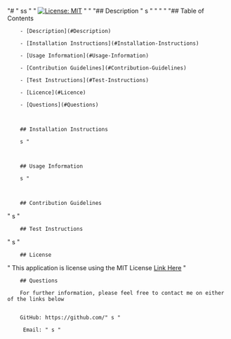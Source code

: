 "# " ss
        "
"
        [![License: MIT](https://img.shields.io/badge/License-MIT-yellow.svg)](https://choosealicense.com/licenses/mit/) "
"
        "## Description 
"
        s "
"
        "
"
        "## Table of Contents 

        - [Description](#Description) 

        - [Installation Instructions](#Installation-Instructions) 

        - [Usage Information](#Usage-Information) 

        - [Contribution Guidelines](#Contribution-Guidelines) 

        - [Test Instructions](#Test-Instructions) 

        - [Licence](#Licence) 

        - [Questions](#Questions) 

        

        ## Installation Instructions 
 
        s "

        
 
        ## Usage Information 

        s "

        
 
        ## Contribution Guidelines 
"
        s "

        

        ## Test Instructions 
"
        s "
 
        
 
        ## License 
"
        This application is license using the MIT License [Link Here](MIT-license.txt) "
 
        
 
        ## Questions 

        For further information, please feel free to contact me on either of the links below 
 

        GitHub: https://github.com/" s "

         Email: " s "
